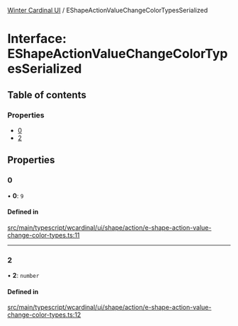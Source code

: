 [Winter Cardinal UI](../README.md) / EShapeActionValueChangeColorTypesSerialized

# Interface: EShapeActionValueChangeColorTypesSerialized

## Table of contents

### Properties

- [0](EShapeActionValueChangeColorTypesSerialized.md#0)
- [2](EShapeActionValueChangeColorTypesSerialized.md#2)

## Properties

### 0

• **0**: ``9``

#### Defined in

[src/main/typescript/wcardinal/ui/shape/action/e-shape-action-value-change-color-types.ts:11](https://github.com/winter-cardinal/winter-cardinal-ui/blob/v0.154.0/src/main/typescript/wcardinal/ui/shape/action/e-shape-action-value-change-color-types.ts#L11)

___

### 2

• **2**: `number`

#### Defined in

[src/main/typescript/wcardinal/ui/shape/action/e-shape-action-value-change-color-types.ts:12](https://github.com/winter-cardinal/winter-cardinal-ui/blob/v0.154.0/src/main/typescript/wcardinal/ui/shape/action/e-shape-action-value-change-color-types.ts#L12)
